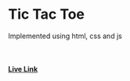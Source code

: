# Tic Tac Toe 

<p>Implemented using html, css and js</p>
<br>  
<p><a href="https://manavkokne.github.io/Tic-Tac-Toe/"><h4>Live Link</h4></a></p> 